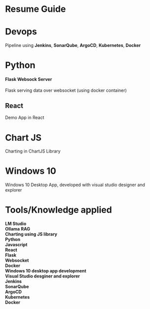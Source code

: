 # Resume Guide


# Devops
Pipeline using **Jenkins**, **SonarQube**, **ArgoCD**, **Kubernetes**, **Docker** 

# Python

#### Flask Websock Server 

Flask serving data over websocket (using docker container)

## React

Demo App in React

# Chart JS

Charting in ChartJS Library

# Windows 10

Windows 10 Desktop App, developed with visual studio designer and explorer

# Tools/Knowledge applied

**LM Studio**  
**Ollama** 
**RAG**  
**Charting using JS library**    
**Python**    
**Javascript**  
**React**  
**Flask**  
**Websocket**  
**Docker**  
**Windows 10 desktop app development**  
**Visual Studio desginer and explorer**  
**Jenkins**  
**SonarQube**  
**ArgoCD**  
**Kubernetes**  
**Docker**  
